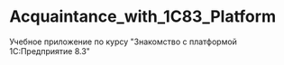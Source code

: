 # Acquaintance_with_1C83_Platform
Учебное приложение по курсу "Знакомство с платформой 1С:Предприятие 8.3"
